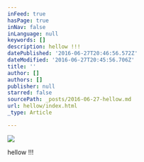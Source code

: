 ```yaml
---
inFeed: true
hasPage: true
inNav: false
inLanguage: null
keywords: []
description: hellow !!!
datePublished: '2016-06-27T20:46:56.572Z'
dateModified: '2016-06-27T20:45:56.706Z'
title: ''
author: []
authors: []
publisher: null
starred: false
sourcePath: _posts/2016-06-27-hellow.md
url: hellow/index.html
_type: Article

---
```

![](https://the-grid-user-content.s3-us-west-2.amazonaws.com/343de2ab-fcaf-4a0a-a68f-aa7508b38af6.jpg)

hellow !!!